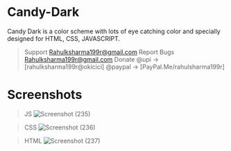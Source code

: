 # Candy-Dark
Candy Dark is a color scheme with lots of eye catching color and specially designed for HTML, CSS, JAVASCRIPT.

> Support
  > Rahulksharma199r@gmail.com
> Report Bugs 
  > Rahulksharma199r@gmail.com
> Donate
  > @upi -> [rahulksharma199r@okicici]
  > @paypal -> [PayPal.Me/rahulsharma199r]

# Screenshots

>JS
![Screenshot (235)](https://user-images.githubusercontent.com/36887105/150641656-374ea307-409e-4d73-b864-52791d007765.png)

>CSS
![Screenshot (236)](https://user-images.githubusercontent.com/36887105/150641845-37e9b160-f343-4e81-860a-a3580ed5c9ab.png)

>HTML
![Screenshot (237)](https://user-images.githubusercontent.com/36887105/150641888-d6f73629-54a4-45d7-869c-0f2c1dd73a4f.png)
